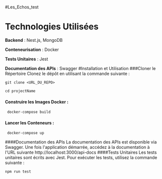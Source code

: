 #Les_Echos_test
# Technologies Utilisées
**Backend** : Nest.js, MongoDB

**Conteneurisation** : Docker

**Tests Unitaires** : Jest

**Documentation des APIs** : Swagger
#Installation et Utilisation
###Cloner le Répertoire
 Clonez le dépôt en utilisant la commande suivante :


`git clone <URL_DU_REPO>` 

`cd projectName`

#### Construire les Images Docker :

`
docker-compose build`

#### Lancer les Conteneurs :

`
docker-compose up`

####Documentation des APIs
   La documentation des APIs est disponible via Swagger.
   Une fois l'application démarrée, accédez à la documentation à l'URL suivante http://localhost:3000/api-docs
####Tests Unitaires
Les tests unitaires sont écrits avec Jest. Pour exécuter les tests, utilisez la commande suivante :

`npm run test`
